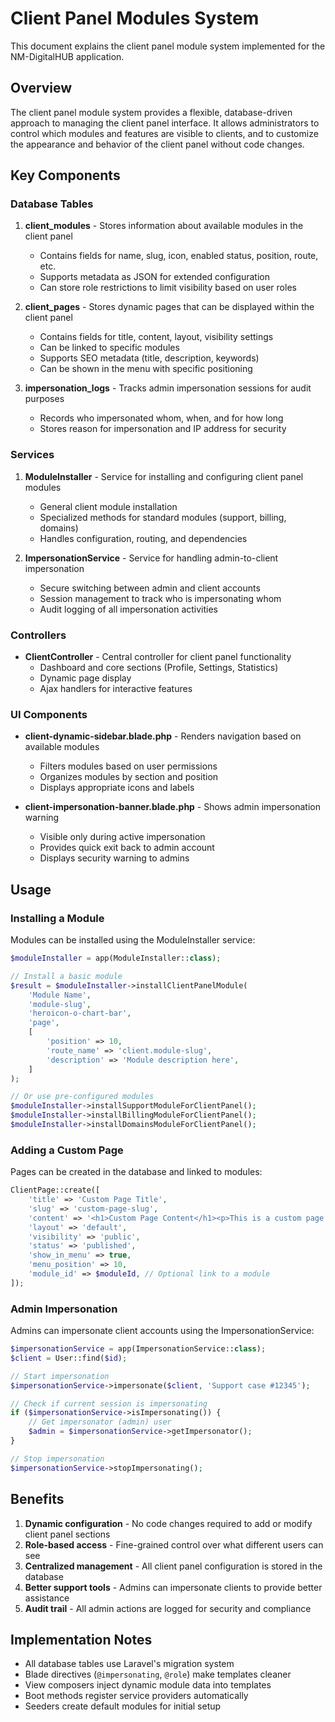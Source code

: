 # Client Panel Modules System

This document explains the client panel module system implemented for the NM-DigitalHUB application.

## Overview

The client panel module system provides a flexible, database-driven approach to managing the client panel interface. It allows administrators to control which modules and features are visible to clients, and to customize the appearance and behavior of the client panel without code changes.

## Key Components

### Database Tables

1. **client_modules** - Stores information about available modules in the client panel
   - Contains fields for name, slug, icon, enabled status, position, route, etc.
   - Supports metadata as JSON for extended configuration
   - Can store role restrictions to limit visibility based on user roles

2. **client_pages** - Stores dynamic pages that can be displayed within the client panel
   - Contains fields for title, content, layout, visibility settings
   - Can be linked to specific modules
   - Supports SEO metadata (title, description, keywords)
   - Can be shown in the menu with specific positioning

3. **impersonation_logs** - Tracks admin impersonation sessions for audit purposes
   - Records who impersonated whom, when, and for how long
   - Stores reason for impersonation and IP address for security

### Services

1. **ModuleInstaller** - Service for installing and configuring client panel modules
   - General client module installation 
   - Specialized methods for standard modules (support, billing, domains)
   - Handles configuration, routing, and dependencies

2. **ImpersonationService** - Service for handling admin-to-client impersonation
   - Secure switching between admin and client accounts
   - Session management to track who is impersonating whom
   - Audit logging of all impersonation activities

### Controllers

- **ClientController** - Central controller for client panel functionality
  - Dashboard and core sections (Profile, Settings, Statistics)
  - Dynamic page display
  - Ajax handlers for interactive features

### UI Components

- **client-dynamic-sidebar.blade.php** - Renders navigation based on available modules
  - Filters modules based on user permissions
  - Organizes modules by section and position
  - Displays appropriate icons and labels

- **client-impersonation-banner.blade.php** - Shows admin impersonation warning
  - Visible only during active impersonation
  - Provides quick exit back to admin account
  - Displays security warning to admins

## Usage

### Installing a Module

Modules can be installed using the ModuleInstaller service:

```php
$moduleInstaller = app(ModuleInstaller::class);

// Install a basic module
$result = $moduleInstaller->installClientPanelModule(
    'Module Name',
    'module-slug',
    'heroicon-o-chart-bar',
    'page',
    [
        'position' => 10,
        'route_name' => 'client.module-slug',
        'description' => 'Module description here',
    ]
);

// Or use pre-configured modules
$moduleInstaller->installSupportModuleForClientPanel();
$moduleInstaller->installBillingModuleForClientPanel();
$moduleInstaller->installDomainsModuleForClientPanel();
```

### Adding a Custom Page

Pages can be created in the database and linked to modules:

```php
ClientPage::create([
    'title' => 'Custom Page Title',
    'slug' => 'custom-page-slug',
    'content' => '<h1>Custom Page Content</h1><p>This is a custom page.</p>',
    'layout' => 'default',
    'visibility' => 'public',
    'status' => 'published',
    'show_in_menu' => true,
    'menu_position' => 10,
    'module_id' => $moduleId, // Optional link to a module
]);
```

### Admin Impersonation

Admins can impersonate client accounts using the ImpersonationService:

```php
$impersonationService = app(ImpersonationService::class);
$client = User::find($id);

// Start impersonation
$impersonationService->impersonate($client, 'Support case #12345');

// Check if current session is impersonating
if ($impersonationService->isImpersonating()) {
    // Get impersonator (admin) user
    $admin = $impersonationService->getImpersonator();
}

// Stop impersonation
$impersonationService->stopImpersonating();
```

## Benefits

1. **Dynamic configuration** - No code changes required to add or modify client panel sections
2. **Role-based access** - Fine-grained control over what different users can see
3. **Centralized management** - All client panel configuration is stored in the database
4. **Better support tools** - Admins can impersonate clients to provide better assistance
5. **Audit trail** - All admin actions are logged for security and compliance

## Implementation Notes

- All database tables use Laravel's migration system
- Blade directives (`@impersonating`, `@role`) make templates cleaner
- View composers inject dynamic module data into templates
- Boot methods register service providers automatically 
- Seeders create default modules for initial setup